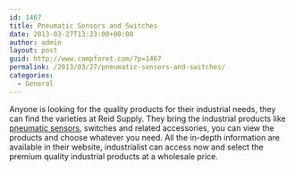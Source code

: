 ```yaml
---
id: 1467
title: Pneumatic Sensors and Switches
date: 2013-03-27T13:23:00+00:00
author: admin
layout: post
guid: http://www.campforet.com/?p=1467
permalink: /2013/03/27/pneumatic-sensors-and-switches/
categories:
  - General
---
```

Anyone is looking for the quality products for their industrial needs, they can find the varieties at Reid Supply. They bring the industrial products like [pneumatic sensors](http://www.reidsupply.com/products/clamps-workholding/pneumatic-clamps-workholdings/pneumatic-switches-sensors/), switches and related accessories, you can view the products and choose whatever you need. All the in-depth information are available in their website, industrialist can access now and select the premium quality industrial products at a wholesale price.